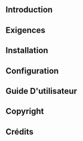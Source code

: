 Introduction
--


Exigences
--

Installation
--

Configuration
--

Guide D'utilisateur
--

Copyright
--

Crédits
--
